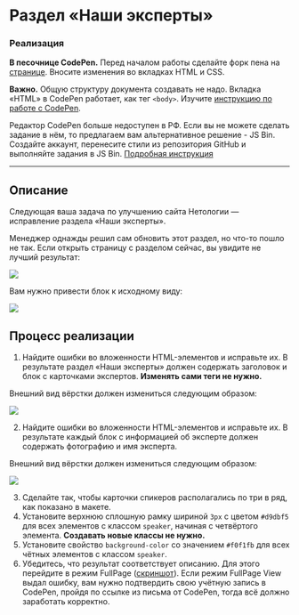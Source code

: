 # Раздел «Наши эксперты»

### Реализация

**В песочнице CodePen.** Перед началом работы сделайте форк пена на [странице](https://codepen.io/Netology/pen/OBNRZB?editors=1100#0). Вносите изменения во вкладках HTML и CSS.

**Важно.** Общую структуру документа создавать не надо. Вкладка «HTML» в CodePen работает, как тег `<body>`.
Изучите [инструкцию по работе с CodePen](https://github.com/netology-code/guides/tree/master/codepen).

Редактор CodePen больше недоступен в РФ. Если вы не можете сделать задание в нём, то предлагаем вам альтернативное решение - JS Bin. Создайте аккаунт, перенесите стили из репозитория GitHub и выполняйте задания в JS Bin. [Подробная инструкция](https://disk.360.yandex.ru/i/dTjR9F-QJOgMfw)

---

## Описание

Следующая ваша задача по улучшению сайта Нетологии &mdash; исправление раздела «Наши эксперты».

Менеджер однажды решил сам обновить этот раздел, но что-то пошло не так.
Если открыть страницу с разделом сейчас, вы увидите не лучший результат:

![](https://netology-code.github.io/html-2-homeworks/sources/2-2/experts-before.jpg)

Вам нужно привести блок к исходному виду:

![](https://netology-code.github.io/html-2-homeworks/sources/2-2/experts-after.jpg)

## Процесс реализации

1. Найдите ошибки во вложенности HTML-элементов и исправьте их. В результате раздел «Наши эксперты» должен содержать заголовок и блок с карточками экспертов. **Изменять сами теги не нужно.**

Внешний вид вёрстки должен измениться следующим образом:

![](https://netology-code.github.io/html-2-homeworks/sources/2-2/experts-stage0.jpg)

2. Найдите ошибки во вложенности HTML-элементов и исправьте их. В результате каждый блок с информацией об эксперте должен содержать фотографию и имя эксперта.

Внешний вид вёрстки должен измениться следующим образом:

![](https://netology-code.github.io/html-2-homeworks/sources/2-2/experts-stage1.jpg)

3. Сделайте так, чтобы карточки спикеров располагались по три в ряд, как показано в макете.
4. Установите верхнюю сплошную рамку шириной `3px` с цветом `#d9dbf5` для всех элементов с классом `speaker`, начиная с четвёртого элемента. **Создавать новые классы не нужно.**
5. Установите свойство `background-color` со значением `#f0f1fb` для всех чётных элементов с классом `speaker`.
6. Убедитесь, что результат соответствует описанию. Для этого перейдите в режим FullPage ([скриншот](/sources/screen.md)). Если режим FullPage View выдал ошибку, вам нужно подтвердить свою учётную запись в CodePen, пройдя по ссылке из письма от CodePen, тогда всё должно заработать корректно.

